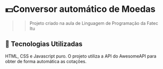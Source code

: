 # 💵Conversor automático de Moedas
>> Projeto criado na aula de Linguagem de Programação da Fatec Itu

## 🚀 Tecnologias Utilizadas
HTML, CSS e Javascript puro.
O projeto utiliza a API do AwesomeAPI para obter de forma automática as cotações.